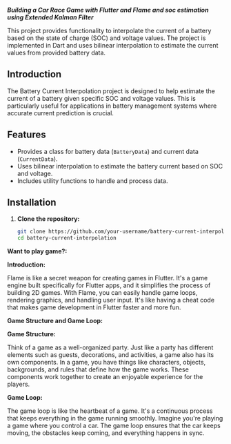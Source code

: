 ***Building a Car Race Game with Flutter and Flame and soc estimation using Extended Kalman Filter***

This project provides functionality to interpolate the current of a battery based on the state of charge (SOC) and voltage values. The project is implemented in Dart and uses bilinear interpolation to estimate the current values from provided battery data.

## Introduction

The Battery Current Interpolation project is designed to help estimate the current of a battery given specific SOC and voltage values. This is particularly useful for applications in battery management systems where accurate current prediction is crucial.

## Features

- Provides a class for battery data (`BatteryData`) and current data (`CurrentData`).
- Uses bilinear interpolation to estimate the battery current based on SOC and voltage.
- Includes utility functions to handle and process data.

## Installation

1. **Clone the repository:**
   ```sh
   git clone https://github.com/your-username/battery-current-interpolation.git
   cd battery-current-interpolation

**Want to play game?:**


**Introduction:**

Flame is like a secret weapon for creating games in Flutter. It's a game engine built specifically for Flutter apps, and it simplifies the process of building 2D games. With Flame, you can easily handle game loops, rendering graphics, and handling user input. It's like having a cheat code that makes game development in Flutter faster and more fun.


**Game Structure and Game Loop:**

**Game Structure:**

Think of a game as a well-organized party. Just like a party has different elements such as guests, decorations, and activities, a game also has its own components. In a game, you have things like characters, objects, backgrounds, and rules that define how the game works. These components work together to create an enjoyable experience for the players.

**Game Loop:**

The game loop is like the heartbeat of a game. It's a continuous process that keeps everything in the game running smoothly. Imagine you're playing a game where you control a car. The game loop ensures that the car keeps moving, the obstacles keep coming, and everything happens in sync.

